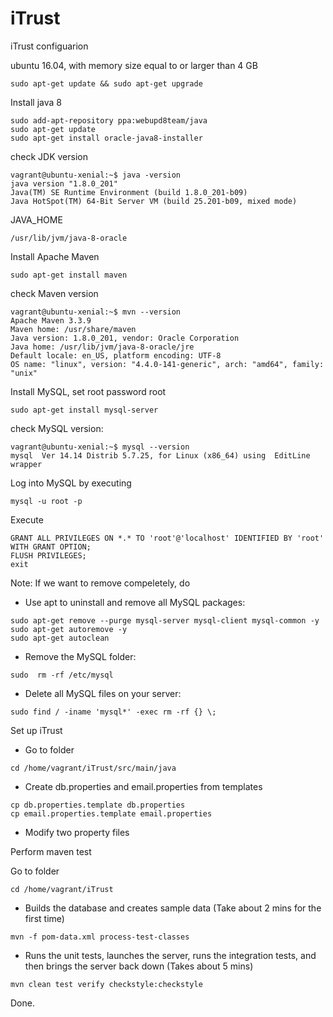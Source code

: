 # iTrust

iTrust configuarion 

ubuntu 16.04, with memory size equal to or larger than 4 GB

```
sudo apt-get update && sudo apt-get upgrade
```

Install java 8

```
sudo add-apt-repository ppa:webupd8team/java
sudo apt-get update
sudo apt-get install oracle-java8-installer
```

check JDK version

```
vagrant@ubuntu-xenial:~$ java -version
java version "1.8.0_201"
Java(TM) SE Runtime Environment (build 1.8.0_201-b09)
Java HotSpot(TM) 64-Bit Server VM (build 25.201-b09, mixed mode)
```

JAVA_HOME

```
/usr/lib/jvm/java-8-oracle
```

Install Apache Maven

```
sudo apt-get install maven
```

check Maven version

```
vagrant@ubuntu-xenial:~$ mvn --version
Apache Maven 3.3.9
Maven home: /usr/share/maven
Java version: 1.8.0_201, vendor: Oracle Corporation
Java home: /usr/lib/jvm/java-8-oracle/jre
Default locale: en_US, platform encoding: UTF-8
OS name: "linux", version: "4.4.0-141-generic", arch: "amd64", family: "unix"
```

Install MySQL, set root password root

```
sudo apt-get install mysql-server
```

check MySQL version:

```
vagrant@ubuntu-xenial:~$ mysql --version
mysql  Ver 14.14 Distrib 5.7.25, for Linux (x86_64) using  EditLine wrapper
```

Log into MySQL by executing

```
mysql -u root -p
```

Execute

```
GRANT ALL PRIVILEGES ON *.* TO 'root'@'localhost' IDENTIFIED BY 'root' WITH GRANT OPTION;
FLUSH PRIVILEGES;
exit
```

Note: If we want to remove compeletely, do 

* Use apt to uninstall and remove all MySQL packages:

```
sudo apt-get remove --purge mysql-server mysql-client mysql-common -y
sudo apt-get autoremove -y
sudo apt-get autoclean
```

* Remove the MySQL folder:

```
sudo  rm -rf /etc/mysql
```

* Delete all MySQL files on your server:

```
sudo find / -iname 'mysql*' -exec rm -rf {} \;

```


Set up iTrust

* Go to folder 

```
cd /home/vagrant/iTrust/src/main/java
```

* Create db.properties and email.properties from templates

```
cp db.properties.template db.properties
cp email.properties.template email.properties
```

* Modify two property files


Perform maven test

Go to folder

```
cd /home/vagrant/iTrust
```

* Builds the database and creates sample data (Take about 2 mins for the first time)

```
mvn -f pom-data.xml process-test-classes
```

* Runs the unit tests, launches the server, runs the integration tests, and then brings the server back down (Takes about 5 mins)

```
mvn clean test verify checkstyle:checkstyle
```
Done.
